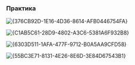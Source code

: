 ### Практика

![{376CB92D-1E16-4D36-8614-AFB0446754FA}](https://github.com/user-attachments/assets/eb046b08-ebe4-4838-b2a2-1e70b999ef53)

![{C1AB5C61-28D9-4802-A3C6-5381A6F932B8}](https://github.com/user-attachments/assets/d5ff38a2-abcd-46f0-90d1-35df6f2aecb9)

![{6303D511-1AFA-477F-9712-B0A5AA9CFD58}](https://github.com/user-attachments/assets/5a383992-521e-4ef3-848e-3cc6901b262f)

![{55BC3E71-8131-4E26-8E6D-3E84D67543B1}](https://github.com/user-attachments/assets/677789b3-2519-4226-95ce-8382278ec1a9)
